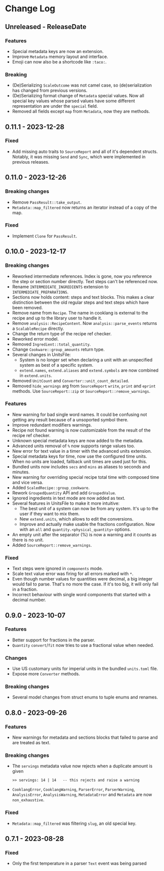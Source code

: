# Change Log

## Unreleased - ReleaseDate

### Features
- Special metadata keys are now an extension.
- Improve `Metadata` memory layout and interface.
- Emoji can now also be a shortcode like `:taco:`.

### Breaking
- (De)Serializing `ScaleOutcome` was not camel case, so (de)serialization has changed
  from previous versions.
- (De)Serializing format change of `Metadata` special values. Now all special
  key values whose parsed values have some different representation are under
  the `special` field.
- Removed all fields except `map` from `Metadata`, now they are methods.

## 0.11.1 - 2023-12-28
### Fixed
- Add missing auto traits to `SourceReport` and all of it's dependent structs.
  Notably, it was missing `Send` and `Sync`, which were implemented in
  previous releases.

## 0.11.0 - 2023-12-26
### Breaking changes
- Remove `PassResult::take_output`.
- `Metadata::map_filtered` now returns an iterator instead of a copy of the map.

### Fixed
- Implement `Clone` for `PassResult`.

## 0.10.0 - 2023-12-17
### Breaking changes
- Reworked intermediate references. Index is gone, now you reference the step or
  section number directly. Text steps can't be referenced now.
- Rename `INTERMEDIATE_INGREDIENTS` extension to `INTERMEDIATE_PREPARATIONS`.
- Sections now holds content: steps and text blocks. This makes a clear
  distinction between the old regular steps and text steps which have been
  removed.
- Remove name from `Recipe`. The name in cooklang is external to the recipe and
  up to the library user to handle it.
- Remove `analysis::RecipeContent`. Now `analysis::parse_events` returns a
  `ScalableRecipe` directly.
- Change the return type of the recipe ref checker.
- Reworked error model.
- Removed `Ingredient::total_quantity`.
- Change `Cookware::group_amounts` return type.
- Several changes in UnitsFile:
  - System is no longer set when declaring a unit with an unspecified system as best of a specific system.
  - `extend.names`, `extend.aliases` and `extend.symbols` are now combined in `extend.units`.
- Removed `UnitCount` and `Converter::unit_count_detailed`.
- Removed `hide_warnings` arg from `SourceReport` `write`, `print` and `eprint` methods.
  Use `SourceReport::zip` or `SourceReport::remove_warnings`.

### Features
- New warning for bad single word names. It could be confusing not getting any
  result because of a unsoported symbol there.
- Improve redundant modifiers warnings.
- Recipe not found warning is now customizable from the result of the recipe ref
  checker.
- Unknown special metadata keys are now added to the metadata.
- Advanced units removal of `%` now supports range values too.
- New error for text value in a timer with the advanced units extension.
- Special metadata keys for time, now use the configured time units. When no
  units are loaded, fallback unit times are used just for this.
- Bundled units now includes `secs` and `mins` as aliases to seconds and
  minutes.
- New warning for overriding special recipe total time with composed time and
  vice versa.
- Added `ScaledRecipe::group_cookware`.
- Rework `GroupedQuantity` API and add `GroupedValue`.
- Ignored ingredients in text mode are now added as text.
- Several features in UnitsFile to make it more intuitive:
  - The best unit of a system can now be from any system. It's up to the user if
    they want to mix them.
  - New `extend.units`, which allows to edit the conversions.
  - Improve and actually make usable the fractions configuration. Now with an
    `all` and `quantity.<physical_quantity>` options.
- An empty unit after the separator (%) is now a warning and it counts as there
  is no unit.
- Added `SourceReport::remove_warnings`.

### Fixed
- Text steps were ignored in `components` mode.
- Scale text value error was firing for all errors marked with `*`.
- Even though number values for quantities were decimal, a big integer would
  fail to parse. That's no more the case. If it's too big, it will only fail in
  a fraction.
- Incorrect behaviour with single word components that started with a decimal
  number.

## 0.9.0 - 2023-10-07
### Features
- Better support for fractions in the parser.
- `Quantity` `convert`/`fit` now tries to use a fractional value when needed.

### Changes
- Use US customary units for imperial units in the bundled `units.toml` file.
- Expose more `Converter` methods.

### Breaking changes
- Several model changes from struct enums to tuple enums and renames.

## 0.8.0 - 2023-09-26
### Features
- New warnings for metadata and sections blocks that failed to parse and are
  treated as text.
### Breaking changes
- The `servings` metadata value now rejects when a duplicate amount is given
  ```
  >> servings: 14 | 14   -- this rejects and raise a warning
  ```
- `CooklangError`, `CooklangWarning`, `ParserError`, `ParserWarning`,
  `AnalysisError`, `AnalysisWarning`, `MetadataError` and `Metadata` are now
  `non_exhaustive`.
### Fixed
- `Metadata::map_filtered` was filtering `slug`, an old special key.

## 0.7.1 - 2023-08-28
### Fixed
- Only the first temperature in a parser `Text` event was being parsed
